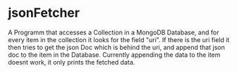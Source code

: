 # jsonFetcher

A Programm that accesses a Collection in a MongoDB Database, and for every item in the collection it looks for the field "uri".
If there is the uri field it then tries to get the json Doc which is behind the uri, and append that json doc to the item in the Database.
Currently appending the data to the item doesnt work, it only prints the fetched data.
